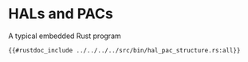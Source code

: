 # HALs and PACs
A typical embedded Rust program
```rust,noplaypen
{{#rustdoc_include ../../../../src/bin/hal_pac_structure.rs:all}}
```